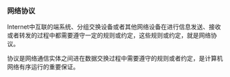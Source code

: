 ### 网络协议

Internet中互联的端系统、分组交换设备或者其他网络设备在进行信息发送、接收或者转发的过程中都需要遵守一定的规则或约定，这些规则或约定，就是网络协议。

协议是网络通信实体之间进在数据交换过程中需要遵守的规则或者约定，是计算机网络有序运行的重要保证。